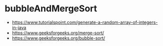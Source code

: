 # bubbleAndMergeSort
- https://www.tutorialspoint.com/generate-a-random-array-of-integers-in-java
- https://www.geeksforgeeks.org/merge-sort/
- https://www.geeksforgeeks.org/bubble-sort/

